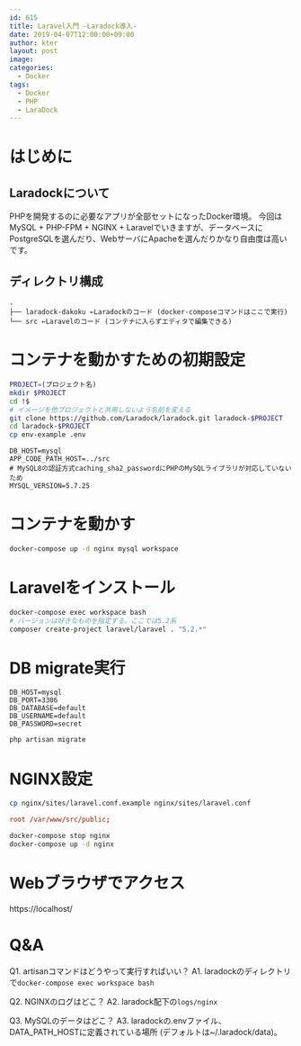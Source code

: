 ```yaml
---
id: 615
title: Laravel入門 -Laradock導入-
date: 2019-04-07T12:00:00+09:00
author: kter
layout: post
image: 
categories:
  - Docker
tags:
  - Docker
  - PHP
  - LaraDock
---
```

# はじめに

## Laradockについて

PHPを開発するのに必要なアプリが全部セットになったDocker環境。
今回はMySQL + PHP-FPM + NGINX + Laravelでいきますが、データベースにPostgreSQLを選んだり、WebサーバにApacheを選んだりかなり自由度は高いです。

## ディレクトリ構成

```
.
├── laradock-dakoku ←Laradockのコード (docker-composeコマンドはここで実行)
└── src ←Laravelのコード (コンテナに入らずエディタで編集できる)
```

# コンテナを動かすための初期設定

```bash
PROJECT=(プロジェクト名)
mkdir $PROJECT
cd !$
# イメージを他プロジェクトと共用しないよう名前を変える
git clone https://github.com/Laradock/laradock.git laradock-$PROJECT
cd laradock-$PROJECT
cp env-example .env
```

```:.env
DB_HOST=mysql
APP_CODE_PATH_HOST=../src
# MySQL8の認証方式caching_sha2_passwordにPHPのMySQLライブラリが対応していないため
MYSQL_VERSION=5.7.25
```

# コンテナを動かす

```bash
docker-compose up -d nginx mysql workspace
```

# Laravelをインストール

```bash
docker-compose exec workspace bash
# バージョンは好きなものを指定する。ここでは5.2系
composer create-project laravel/laravel . "5.2.*"
```

# DB migrate実行

```:.env
DB_HOST=mysql
DB_PORT=3306
DB_DATABASE=default
DB_USERNAME=default
DB_PASSWORD=secret
```

```bash
php artisan migrate
```

# NGINX設定

```bash
cp nginx/sites/laravel.conf.example nginx/sites/laravel.conf
```

```:nginx/sites/laravel.conf
root /var/www/src/public;
```

```bash
docker-compose stop nginx
docker-compose up -d nginx
```

# Webブラウザでアクセス

https://localhost/

# Q&A

Q1. artisanコマンドはどうやって実行すればいい？
A1. laradockのディレクトリで`docker-compose exec workspace bash`

Q2. NGINXのログはどこ？
A2. laradock配下の`logs/nginx`

Q3. MySQLのデータはどこ？
A3. laradockの.envファイル、DATA_PATH_HOSTに定義されている場所 (デフォルトは~/.laradock/data)。


